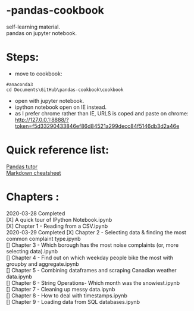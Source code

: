 # -pandas-cookbook   
self-learning material.   
pandas on jupyter notebook.   

# Steps:  
 - move to cookbook:   
 ```  
 #anaconda3  
 cd Documents\GitHub\pandas-cookbook\cookbook   
 ```  
 
 - open with jupyter notebook.   
 - ipython notebook open on IE instead.    
 - as I prefer chrome rather than IE, URLS is coped and paste on chrome:   
      http://127.0.0.1:8888/?token=f5d33290433846ef86d84521a299decc84f5146db3d2a46e   
 

# Quick reference list:  
[Pandas tutor](https://github.com/jvns/pandas-cookbook)  
[Markdown cheatsheet](https://gist.github.com/billy3321/1001749662c370887c63bb30f26c9e6e)   


# Chapters :
2020-03-28 Completed   
[X] A quick tour of IPython Notebook.ipynb  
[X] Chapter 1 - Reading from a CSV.ipynb  
2020-03-29 Completed
[X] Chapter 2 - Selecting data & finding the most common complaint type.ipynb  
[] Chapter 3 - Which borough has the most noise complaints (or, more selecting data).ipynb  
[] Chapter 4 - Find out on which weekday people bike the most with groupby and aggregate.ipynb  
[] Chapter 5 - Combining dataframes and scraping Canadian weather data.ipynb  
[] Chapter 6 - String Operations- Which month was the snowiest.ipynb  
[] Chapter 7 - Cleaning up messy data.ipynb  
[] Chapter 8 - How to deal with timestamps.ipynb  
[] Chapter 9 - Loading data from SQL databases.ipynb  
